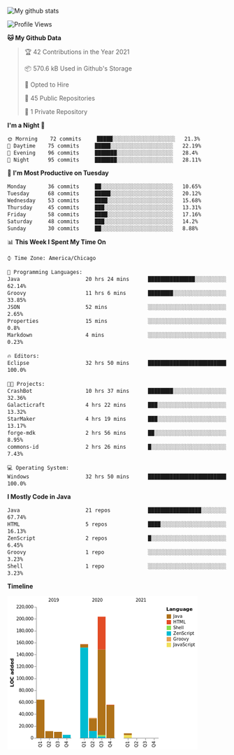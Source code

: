 ![My github stats](https://github-readme-stats.vercel.app/api?username=romvoid95&theme=gruvbox&include_all_commits=true&show_icons=true")

<!--START_SECTION:waka-->
![Profile Views](http://img.shields.io/badge/Profile%20Views-2-blue)

**🐱 My Github Data** 

> 🏆 42 Contributions in the Year 2021
 > 
> 📦 570.6 kB Used in Github's Storage 
 > 
> 💼 Opted to Hire
 > 
> 📜 45 Public Repositories 
 > 
> 🔑 1 Private Repository 
 > 
**I'm a Night 🦉** 

```text
🌞 Morning    72 commits     █████░░░░░░░░░░░░░░░░░░░░   21.3% 
🌆 Daytime    75 commits     █████░░░░░░░░░░░░░░░░░░░░   22.19% 
🌃 Evening    96 commits     ███████░░░░░░░░░░░░░░░░░░   28.4% 
🌙 Night      95 commits     ███████░░░░░░░░░░░░░░░░░░   28.11%

```
📅 **I'm Most Productive on Tuesday** 

```text
Monday       36 commits     ██░░░░░░░░░░░░░░░░░░░░░░░   10.65% 
Tuesday      68 commits     █████░░░░░░░░░░░░░░░░░░░░   20.12% 
Wednesday    53 commits     ████░░░░░░░░░░░░░░░░░░░░░   15.68% 
Thursday     45 commits     ███░░░░░░░░░░░░░░░░░░░░░░   13.31% 
Friday       58 commits     ████░░░░░░░░░░░░░░░░░░░░░   17.16% 
Saturday     48 commits     ███░░░░░░░░░░░░░░░░░░░░░░   14.2% 
Sunday       30 commits     ██░░░░░░░░░░░░░░░░░░░░░░░   8.88%

```


📊 **This Week I Spent My Time On** 

```text
⌚︎ Time Zone: America/Chicago

💬 Programming Languages: 
Java                     20 hrs 24 mins      ███████████████░░░░░░░░░░   62.14% 
Groovy                   11 hrs 6 mins       ████████░░░░░░░░░░░░░░░░░   33.85% 
JSON                     52 mins             ░░░░░░░░░░░░░░░░░░░░░░░░░   2.65% 
Properties               15 mins             ░░░░░░░░░░░░░░░░░░░░░░░░░   0.8% 
Markdown                 4 mins              ░░░░░░░░░░░░░░░░░░░░░░░░░   0.23%

🔥 Editors: 
Eclipse                  32 hrs 50 mins      █████████████████████████   100.0%

🐱‍💻 Projects: 
CrashBot                 10 hrs 37 mins      ████████░░░░░░░░░░░░░░░░░   32.36% 
Galacticraft             4 hrs 22 mins       ███░░░░░░░░░░░░░░░░░░░░░░   13.32% 
StarMaker                4 hrs 19 mins       ███░░░░░░░░░░░░░░░░░░░░░░   13.17% 
forge-mdk                2 hrs 56 mins       ██░░░░░░░░░░░░░░░░░░░░░░░   8.95% 
commons-id               2 hrs 26 mins       █░░░░░░░░░░░░░░░░░░░░░░░░   7.43%

💻 Operating System: 
Windows                  32 hrs 50 mins      █████████████████████████   100.0%

```

**I Mostly Code in Java** 

```text
Java                     21 repos            █████████████████░░░░░░░░   67.74% 
HTML                     5 repos             ████░░░░░░░░░░░░░░░░░░░░░   16.13% 
ZenScript                2 repos             █░░░░░░░░░░░░░░░░░░░░░░░░   6.45% 
Groovy                   1 repo              ░░░░░░░░░░░░░░░░░░░░░░░░░   3.23% 
Shell                    1 repo              ░░░░░░░░░░░░░░░░░░░░░░░░░   3.23%

```


**Timeline**

![Chart not found](https://raw.githubusercontent.com/ROMVoid95/ROMVoid95/master/charts/bar_graph.png) 


<!--END_SECTION:waka-->
